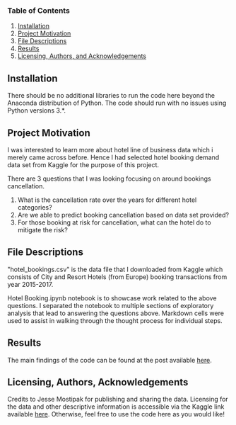 ### Table of Contents

  1. [Installation](#installation)
  2. [Project Motivation](#motivation)
  3. [File Descriptions](#files)
  4. [Results](#results)
  5. [Licensing, Authors, and Acknowledgements](#licensing)

## Installation <a name="installation"></a>

There should be no additional libraries to run the code here beyond the Anaconda distribution of Python.  The code should run with no issues using Python versions 3.*.

## Project Motivation<a name="motivation"></a>

I was interested to learn more about hotel line of business data which i merely came across before.  Hence I had selected hotel booking demand data set from Kaggle for the purpose of this project.

There are 3 questions that I was looking focusing on around bookings cancellation.

  1. What is the cancellation rate over the years for different hotel categories?
  2. Are we able to predict booking cancellation based on data set provided?  
  3. For those booking at risk for cancellation, what can the hotel do to mitigate the risk?


## File Descriptions <a name="files"></a>

"hotel_bookings.csv" is the data file that I downloaded from Kaggle which consists of City and Resort Hotels (from Europe) booking transactions from year 2015-2017.

Hotel Booking.ipynb notebook is to showcase work related to the above questions.  I separated the notebook to multiple sections of exploratory analysis that lead to answering the questions above.  Markdown cells were used to assist in walking through the thought process for individual steps.  


## Results<a name="results"></a>

The main findings of the code can be found at the post available [here](https://medium.com/@hong.ling.goh/random-forest-for-predicting-city-hotel-booking-cancellation-17222fe479b).


## Licensing, Authors, Acknowledgements<a name="licensing"></a>

Credits to Jesse Mostipak for publishing and sharing the data.  Licensing for the data and other descriptive information is accessible via  the Kaggle link available [here](https://www.kaggle.com/jessemostipak/hotel-booking-demand).  Otherwise, feel free to use the code here as you would like! 

